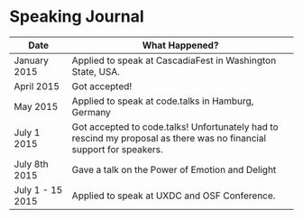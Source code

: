 # Speaking Journal

| Date  | What Happened? |
| ------------- | ------------- |
| January 2015  | Applied to speak at CascadiaFest in Washington State, USA.
| April 2015 | Got accepted!
| May 2015 | Applied to speak at code.talks in Hamburg, Germany
| July 1 2015 | Got accepted to code.talks! Unfortunately had to rescind my proposal as there was no financial support for speakers.
| July 8th 2015 | Gave a talk on the Power of Emotion and Delight
| July 1 - 15 2015 | Applied to speak at UXDC and OSF Conference.
